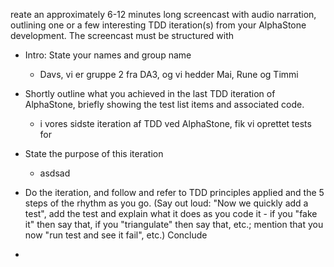 reate an approximately 6-12 minutes long screencast with audio narration, 
outlining one or a few interesting TDD iteration(s) from your AlphaStone development. 
The screencast must be structured with
* Intro: State your names and group name 
  * Davs, vi er gruppe 2 fra DA3, og vi hedder Mai, Rune og Timmi

* Shortly outline what you achieved in the last TDD iteration of AlphaStone, briefly showing the test list items and associated code. 
  * i vores sidste iteration af TDD ved AlphaStone, fik vi oprettet tests for 

* State the purpose of this iteration
  * asdsad

* Do the iteration, and follow and refer to TDD principles applied and the 5 steps of the rhythm as you go.
(Say out loud: "Now we quickly add a test", add the test and explain what it does as you code it - if you "fake it" then say that, if you "triangulate" then say that, etc.; mention that you now "run test and see it fail", etc.)
    Conclude
* 
